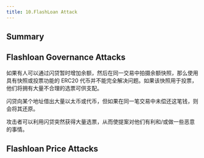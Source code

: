 ```yaml
---
title: 10.FlashLoan Attack
---
```

## Summary

## Flashloan Governance Attacks
如果有人可以通过闪贷暂时增加余额，然后在同一交易中拍摄余额快照，那么使用具有快照或投票功能的 ERC20 代币并不能完全解决问题。如果该快照用于投票，他们将拥有大量不合理的选票可供支配。

闪贷向某个地址借出大量以太币或代币，但如果在同一笔交易中未偿还这笔钱，则会将其还原。

攻击者可以利用闪贷突然获得大量选票，从而使提案对他们有利和/或做一些恶意的事情。


## Flashloan Price Attacks 
